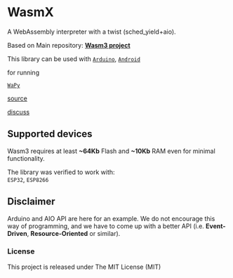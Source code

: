 # WasmX
A WebAssembly interpreter with a twist (sched_yield+aio).

Based on Main repository: [**Wasm3 project**](https://github.com/wasm3/wasm3)  

This library can be used with 
[`Arduino`](https://www.arduinolibraries.info/libraries/wasm3), 
[`Android`](https://github.com/cnlohr/rawdrawandroid)

for running

[`WaPy`](https://pmp-p.github.io/wasi/wapy.html) 

[source](https://github.com/pmp-p/wapy/tree/wapy-wasi)

[discuss](https://gitter.im/Wasm-Python/Wapy)


## Supported devices

Wasm3 requires at least **~64Kb** Flash and **~10Kb** RAM even for minimal functionality.

The library was verified to work with:  
`ESP32`, `ESP8266`

## Disclaimer

Arduino and AIO API are here for an example. We do not encourage this way of programming, and we have to come up with a better API (i.e. **Event-Driven**, **Resource-Oriented** or similar).

### License
This project is released under The MIT License (MIT)
